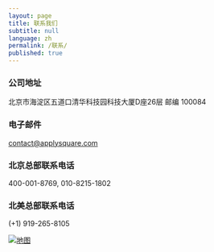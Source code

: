 ```yaml
---
layout: page
title: 联系我们
subtitle: null
language: zh
permalink: /联系/
published: true
---
```


### **公司地址**
北京市海淀区五道口清华科技园科技大厦D座26层 邮编 100084

### **电子邮件**
<contact@applysquare.com>

### **北京总部联系电话**
400-001-8769, 010-8215-1802

### **北美总部联系电话**
(+1) 919-265-8105

[![地图](//applysquare-media.qiniudn.com/map2.png)](//www.google.com/maps?q=%E7%A7%91%E6%8A%80%E5%A4%A7%E5%8E%A6D%E5%BA%A7)
